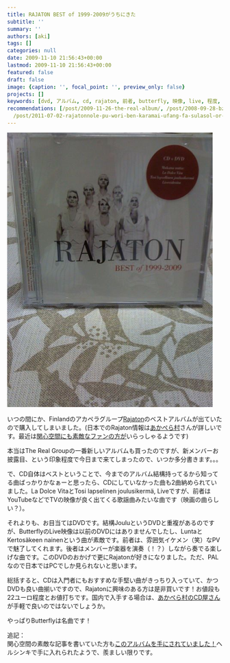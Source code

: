 ```yaml
---
title: RAJATON BEST of 1999-2009がうちにきた
subtitle: ''
summary: ''
authors: [aki]
tags: []
categories: null
date: 2009-11-10 21:56:43+00:00
lastmod: 2009-11-10 21:56:43+00:00
featured: false
draft: false
image: {caption: '', focal_point: '', preview_only: false}
projects: []
keywords: [dvd, アルバム, cd, rajaton, 前者, butterfly, 映像, live, 程度, 魅了]
recommendations: [/post/2009-11-26-the-real-album/, /post/2008-09-28-bznoultra-treasuregayabasugiru/,
  /post/2011-07-02-rajatonnole-pu-wori-ben-karamai-ufang-fa-sulasol-or-akaperacun-nocdwu-san/]
---
```


![](p_1466_1100_a35c0282-e71c-40aa-ad01-4952aee2124c.jpeg)

いつの間にか、Finlandのアカペラグループ[Rajaton](http://www.rajaton.net/main.site?set_language=eng)のベストアルバムが出ていたので購入してしまいました。(日本でのRajaton情報は[あかぺら村](http://acappellavillage.blog103.fc2.com/blog-category-15.html)さんが詳しいです。最近は[関心空間にも素敵なファンの方が](http://www.kanshin.com/keyword/1148201)いらっしゃるようです)

本当はThe Real Groupの一番新しいアルバムも買ったのですが、新メンバーお披露目、という印象程度で今日まで来てしまったので、いつか多分書きます。。。

で、CD自体はベストということで、今までのアルバム結構持ってるから知ってる曲ばっかりかなぁーと思ったら、CDにしていなかった曲も2曲納められていました。La Dolce VitaとTosi lapselinen joulusikermä, Liveですが、前者はYouTubeなどでTVの映像が良く出てくる歌謡曲みたいな曲です（映画の曲らしい？）。

それよりも、お目当てはDVDです。結構JouluというDVDと重複があるのですが、ButterflyのLive映像は以前のDVDにはありませんでしたし、LuntaとKertosäkeen nainenという曲が素敵です。前者は、雰囲気イケメン（笑）なPVで魅了してくれます。後者はメンバーが楽器を演奏（！？）しながら奏でる楽しげな曲です。このDVDのおかげで更にRajatonが好きになりました。ただ、PALなので日本ではPCでしか見られないと思います。

総括すると、CDは入門者にもおすすめな手堅い曲がきっちり入っていて、かつDVDも良い曲揃いですので、Rajatonに興味のある方は是非買いです！お値段も22ユーロ程度とお値打ちです。国内で入手する場合は、[あかぺら村のCD屋さん](http://acappellacd.cart.fc2.com/?sort=&ca=&word=&page=0)が手軽で良いのではないでしょうか。

やっぱりButterflyは名曲です！

追記：  
関心空間の素敵な記事を書いていた方も[このアルバムを手にされていました！](http://bluecross.seesaa.net/article/131456752.html)ヘルシンキで手に入れられたようで、羨ましい限りです。


